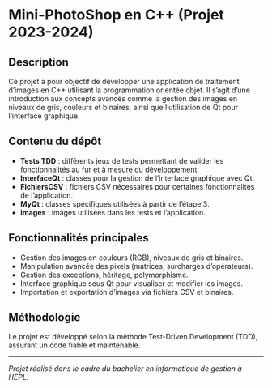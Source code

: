 # Mini-PhotoShop en C++ (Projet 2023-2024)

## Description
Ce projet a pour objectif de développer une application de traitement d’images en C++ utilisant la programmation orientée objet. Il s’agit d’une introduction aux concepts avancés comme la gestion des images en niveaux de gris, couleurs et binaires, ainsi que l’utilisation de Qt pour l’interface graphique.

## Contenu du dépôt
- **Tests TDD** : différents jeux de tests permettant de valider les fonctionnalités au fur et à mesure du développement.
- **InterfaceQt** : classes pour la gestion de l’interface graphique avec Qt.
- **FichiersCSV** : fichiers CSV nécessaires pour certaines fonctionnalités de l’application.
- **MyQt** : classes spécifiques utilisées à partir de l’étape 3.
- **images** : images utilisées dans les tests et l’application.

## Fonctionnalités principales
- Gestion des images en couleurs (RGB), niveaux de gris et binaires.
- Manipulation avancée des pixels (matrices, surcharges d’opérateurs).
- Gestion des exceptions, héritage, polymorphisme.
- Interface graphique sous Qt pour visualiser et modifier les images.
- Importation et exportation d’images via fichiers CSV et binaires.

## Méthodologie
Le projet est développé selon la méthode Test-Driven Development (TDD), assurant un code fiable et maintenable.

---

*Projet réalisé dans le cadre du bachelier en informatique de gestion à HEPL.*
